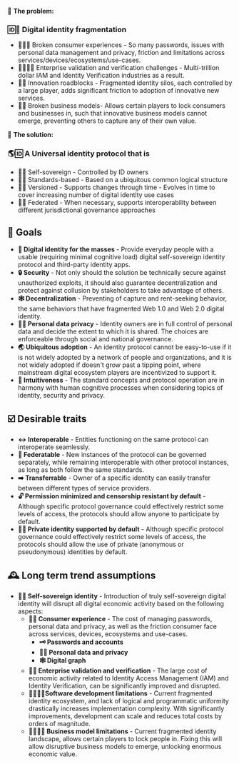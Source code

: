 🧩 **The problem:**

### 🆔🧩 Digital identity fragmentation

- 🙍‍♀️🧩 Broken consumer experiences - So many passwords, issues with personal data management and privacy, friction and limitations across services/devices/ecosystems/use-cases.
- 🏢🙍‍♀️✅ Enterprise validation and verification challenges - Multi-trillion dollar IAM and Identity Verification industries as a result.
- 📱🧪 Innovation roadblocks - Fragmented identity silos, each controlled by a large player, adds significant friction to adoption of innovative new services.
- 🏢🧩 Broken business models- Allows certain players to lock consumers and businesses in, such that innovative business models cannot emerge, preventing others to capture any of their own value.

🙌 **The solution:**

### 🌎🆔 A **Universal identity protocol** that is

- 🤳🆔 Self-sovereign - Controlled by ID owners
- 📜🆔 Standards-based - Based on a ubiquitous  common logical structure
- 🔢🆔 Versioned - Supports changes through time - Evolves in time to cover increasing number of digital identity use cases
- 🔗🆔 Federated - When necessary, supports interoperability between different jurisdictional governance approaches

## 🎯 Goals

- **👥 Digital identity for the masses** - Provide everyday people with a usable (requiring minimal cognitive load) digital self-sovereign identity protocol and third-party identity apps.
- **🔒 Security** - Not only should the solution be technically secure against unauthorized exploits, it should also guarantee decentralization and protect against collusion by stakeholders to take advantage of others.
- **🕸 Decentralization** - Preventing of capture and rent-seeking behavior, the same behaviors that have fragmented Web 1.0 and Web 2.0 digital identity.
- **🦸‍♀️ Personal data privacy** - Identity owners are in full control of personal data and decide the extent to which it is shared. The choices are enforceable through social and national governance.
- **🌏 Ubiquitous adoption** - An identity protocol cannot be easy-to-use if it is not widely adopted by a network of people and organizations, and it is not widely adopted if doesn't grow past a tipping point, where mainstream digital ecosystem players are incentivized to support it.
- **🧠 Intuitiveness** - The standard concepts and protocol operation are in harmony with human cognitive processes when considering topics of identity, security and privacy.

## ☑️ Desirable traits

- **↔️ Interoperable** - Entities functioning on the same protocol can interoperate seamlessly.
- **🔗 Federatable** - New instances of the protocol can be governed separately, while remaining interoperable with other protocol instances, as long as both follow the same standards.
- **➡️ Transferrable** - Owner of a specific identity can easily transfer between different types of service providers.
- **🔓 Permission minimized and censorship resistant by default** - Although specific protocol governance could effectively restrict some levels of access, the protocols should allow anyone to participate by default.
- **🦸‍♂️ Private identity supported by default** - Although specific protocol governance could effectively restrict some levels of access, the protocols should allow the use of private (anonymous or pseudonymous) identities by default.

## 🕰 Long term trend assumptions

- **🤳🆔 Self-sovereign identity** - Introduction of truly self-sovereign digital identity will disrupt all digital economic activity based on the following aspects:
  - **🙍‍♀️ Consumer experience** - The cost of managing passwords, personal data and privacy, as well as the friction consumer face across services, devices, ecosystems and use-cases.
    - **🗝 Passwords and accounts**
    - **🦸‍♀️ Personal data and privacy**
    - **🕸 Digital graph**
  - **🏢✅ Enterprise validation and verification** - The large cost of economic activity related to Identity Access Management (IAM) and Identity Verification, can be significantly improved and disrupted.
  - **👩‍💻🏃‍♀️Software development limitations** - Current fragmented identity ecosystem, and lack of logical and programmatic uniformity drastically increases implementation complexity. With significantly improvements, development can scale and reduces total costs by orders of magnitude.
  - **👨‍💼🏃‍♂️ Business model limitations** - Current fragmented identity landscape, allows certain players to lock people in. Fixing this will allow disruptive business models to emerge, unlocking enormous economic value.
